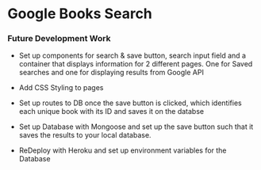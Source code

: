 # Google Books Search

### Future Development Work

- Set up components for search & save button, search input field and a container that displays information for 2 different pages. One for Saved searches and one for displaying results from Google API

- Add CSS Styling to pages

- Set up routes to DB once the save button is clicked, which identifies each unique book with its ID and saves it on the databse

- Set up Database with Mongoose and set up the save button such that it saves the results to your local database.

- ReDeploy with Heroku and set up environment variables for the Database
